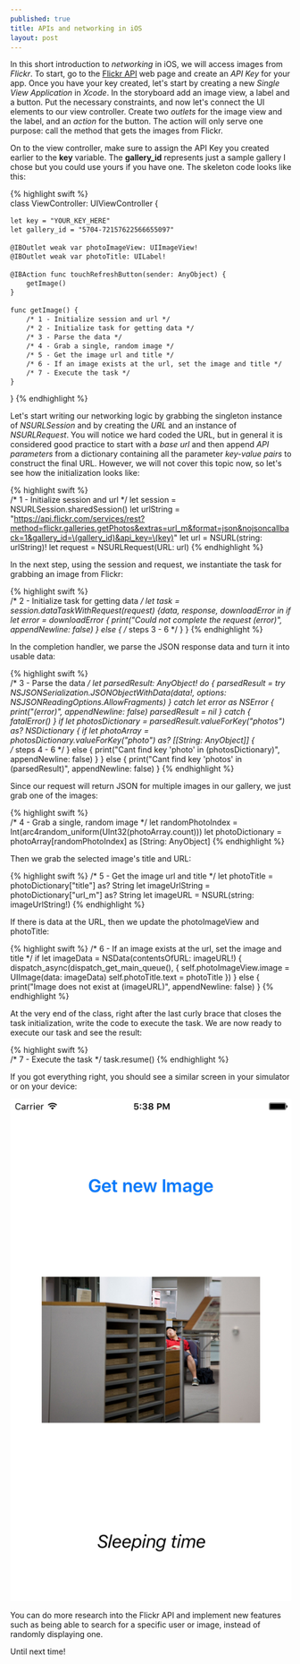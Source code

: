 ```yaml
---
published: true
title: APIs and networking in iOS
layout: post
---
```

In this short introduction to _networking_ in iOS, we will access images from _Flickr_. To start, go to the [Flickr API](flickr.com/services/api) web page and create an _API Key_ for your app. Once you have your key created, let's start by creating a new _Single View Application_ in _Xcode_. In the storyboard add an image view, a label and a button. Put the necessary constraints, and now let's connect the UI elements to our view controller. Create two _outlets_ for the image view and the label, and an _action_ for the button. The action will only serve one purpose: call the method that gets the images from Flickr.

On to the view controller, make sure to assign the API Key you created earlier to the __key__ variable. The __gallery_id__ represents just a sample gallery I chose but you could use yours if you have one. The skeleton code looks like this:

{% highlight swift %}     
class ViewController: UIViewController {
 
    let key = "YOUR_KEY_HERE"
    let gallery_id = "5704-72157622566655097"
    
    @IBOutlet weak var photoImageView: UIImageView!
    @IBOutlet weak var photoTitle: UILabel!
    
    @IBAction func touchRefreshButton(sender: AnyObject) {
        getImage()
    }
    
    func getImage() {
        /* 1 - Initialize session and url */
        /* 2 - Initialize task for getting data */
        /* 3 - Parse the data */
        /* 4 - Grab a single, random image */
        /* 5 - Get the image url and title */
        /* 6 - If an image exists at the url, set the image and title */
        /* 7 - Execute the task */
    }
}
{% endhighlight %}

Let's start writing our networking logic by grabbing the singleton instance of _NSURLSession_ and by creating the _URL_ and an instance of _NSURLRequest_. You will notice we hard coded the URL, but in general it is considered good practice to start with a _base url_ and then append _API parameters_ from a dictionary containing all the parameter _key-value pairs_ to construct the final URL. However, we will not cover this topic now, so let's see how the initialization looks like:

{% highlight swift %}     
/* 1 - Initialize session and url */
let session = NSURLSession.sharedSession()
let urlString = "https://api.flickr.com/services/rest?method=flickr.galleries.getPhotos&extras=url_m&format=json&nojsoncallback=1&gallery_id=\(gallery_id)&api_key=\(key)"
let url = NSURL(string: urlString)!
let request = NSURLRequest(URL: url)
{% endhighlight %}

In the next step, using the session and request, we instantiate the task for grabbing an image from Flickr:

{% highlight swift %}     
/* 2 - Initialize task for getting data */
let task = session.dataTaskWithRequest(request) {data, response, downloadError in
    if let error = downloadError {
        print("Could not complete the request \(error)", appendNewline: false)
    } else {
        /* steps 3 - 6 */
    }
}
{% endhighlight %}

In the completion handler, we parse the JSON response data and turn it into usable data:

{% highlight swift %}     
/* 3 - Parse the data */
let parsedResult: AnyObject!
do {
    parsedResult = try NSJSONSerialization.JSONObjectWithData(data!, options: NSJSONReadingOptions.AllowFragments)
} catch let error as NSError {
    print("\(error)", appendNewline: false)
    parsedResult = nil
} catch {
    fatalError()
}
if let photosDictionary = parsedResult.valueForKey("photos") as? NSDictionary {
    if let photoArray = photosDictionary.valueForKey("photo") as? [[String: AnyObject]] {        
        /* steps 4 - 6 */
    } else {
        print("Cant find key 'photo' in \(photosDictionary)", appendNewline: false)
    }
} else {
    print("Cant find key 'photos' in \(parsedResult)", appendNewline: false)
}
{% endhighlight %}

Since our request will return JSON for multiple images in our gallery, we just grab one of the images:

{% highlight swift %}     
/* 4 - Grab a single, random image */
let randomPhotoIndex = Int(arc4random_uniform(UInt32(photoArray.count)))
let photoDictionary = photoArray[randomPhotoIndex] as [String: AnyObject]
{% endhighlight %}

Then we grab the selected image's title and URL:

{% highlight swift %}
/* 5 - Get the image url and title */
let photoTitle = photoDictionary["title"] as? String
let imageUrlString = photoDictionary["url_m"] as? String
let imageURL = NSURL(string: imageUrlString!)
{% endhighlight %}

If there is data at the URL, then we update the photoImageView and photoTitle:

{% highlight swift %}
/* 6 - If an image exists at the url, set the image and title */
if let imageData = NSData(contentsOfURL: imageURL!) {
    dispatch_async(dispatch_get_main_queue(), {
        self.photoImageView.image = UIImage(data: imageData)
        self.photoTitle.text = photoTitle
    })
} else {
    print("Image does not exist at \(imageURL)", appendNewline: false)
}
{% endhighlight %}

At the very end of the class, right after the last curly brace that closes the task initialization, write the code to execute the task. We are now ready to execute our task and see the result:

{% highlight swift %}     
/* 7 - Execute the task */
task.resume()
{% endhighlight %}

If you got everything right, you should see a similar screen in your simulator or on your device:

![alt text](https://github.com/mhorga/mhorga.github.io/raw/master/images/simulator2.png "Flickr")

You can do more research into the Flickr API and implement new features such as being able to search for a specific user or image, instead of randomly displaying one.

Until next time!